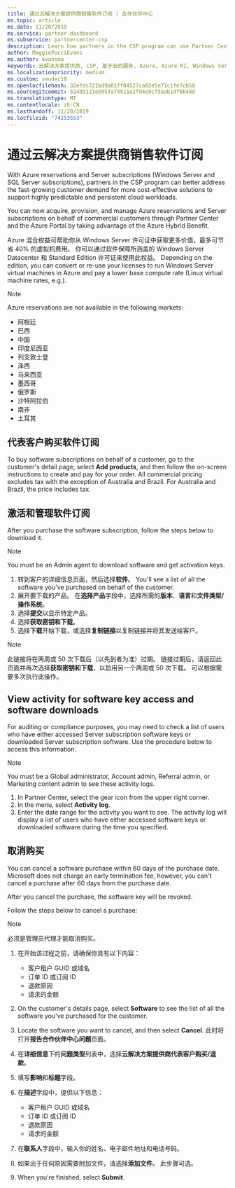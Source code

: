 ```yaml
---
title: 通过云解决方案提供商销售软件订阅 | 合作伙伴中心
ms.topic: article
ms.date: 11/20/2019
ms.service: partner-dashboard
ms.subservice: partnercenter-csp
description: Learn how partners in the CSP program can use Partner Center to buy, manage, sell, and cancel Azure reserved instances and Server subscriptions for customers.
author: MaggiePucciEvans
ms.author: evansma
keywords: 云解决方案提供商, CSP, 基于云的服务, Azure, Azure RI, Windows Server, SQL Server, 软件订阅
ms.localizationpriority: medium
ms.custom: seodec18
ms.openlocfilehash: 32efdc721bd9a81ff04527ca82e5e71c1fe7cb58
ms.sourcegitcommit: 524d3121e5053a74911e2fd4e9cf5aab14f6b48d
ms.translationtype: MT
ms.contentlocale: zh-CN
ms.lasthandoff: 11/20/2019
ms.locfileid: "74253553"
---
```

# <a name="sell-software-subscriptions-through-csp"></a>通过云解决方案提供商销售软件订阅

With Azure reservations and Server subscriptions (Windows Server and SQL Server subscriptions), partners in the CSP program can better address the fast-growing customer demand for more cost-effective solutions to support highly predictable and persistent cloud workloads. 

You can now acquire, provision, and manage Azure reservations and Server subscriptions on behalf of commercial customers through Partner Center and the Azure Portal by taking advantage of the Azure Hybrid Benefit. 

Azure 混合权益可帮助你从 Windows Server 许可证中获取更多价值，最多可节省 40% 的虚拟机费用。 你可以通过软件保障所涵盖的 Windows Server Datacenter 和 Standard Edition 许可证来使用此权益。 Depending on the edition, you can convert or re-use your licenses to run Windows Server virtual machines in Azure and pay a lower base compute rate (Linux virtual machine rates, e.g.).

> [!NOTE]  
> Azure reservations are not available in the following markets:  
> * 阿根廷
> * 巴西
> * 中国
> * 印度尼西亚
> * 列支敦士登
> * 泽西
> * 马来西亚
> * 墨西哥
> * 俄罗斯
> * 沙特阿拉伯
> * 南非
> * 土耳其

<!--March 20, 2019 - this list of countries was correct as of today. Maggie last updated the list according to FAREAST\v-pubobb in bug 20907186.
-->

## <a name="buy-software-subscriptions-on-behalf-of-customers"></a>代表客户购买软件订阅

To buy software subscriptions on behalf of a customer, go to the customer's detail page, select **Add products**, and then follow the on-screen instructions to create and pay for your order. All commercial pricing excludes tax with the exception of Australia and Brazil. For Australia and Brazil, the price includes tax.

## <a name="activate-and-manage-software-subscriptions"></a>激活和管理软件订阅

After you purchase the software subscription, follow the steps below to download it.

>[!NOTE]
>You must be an Admin agent to download software and get activation keys.

1. 转到客户的详细信息页面，然后选择**软件**。 You'll see a list of all the software you've purchased on behalf of the customer. 
2.  展开要下载的产品。 在**选择产品**字段中，选择所需的**版本**、**语言**和**文件类型/操作系统**。 
3.  选择**提交**以显示特定产品。 
4.  选择**获取密钥和下载**。 
5.  选择**下载**开始下载，或选择**复制链接**以复制链接并将其发送给客户。 

>[!NOTE]
>此链接将在两周或 50 次下载后（以先到者为准）过期。 链接过期后，请返回此页面并再次选择**获取密钥和下载**，以启用另一个两周或 50 次下载。 可以根据需要多次执行此操作。 

## <a name="view-activity-for-software-key-access-and-software-downloads"></a>View activity for software key access and software downloads
For auditing or compliance purposes, you may need to check a list of users who have either accessed Server subscription software keys or downloaded Server subscription software. Use the procedure below to access this information. 

>[!NOTE]
>You must be a Global administrator, Account admin, Referral admin, or Marketing content admin to see these activity logs. 

1.  In Partner Center, select the gear icon from the upper right corner. 
2.  In the menu, select **Activity log**.
3.  Enter the date range for the activity you want to see. The activity log will display a list of users who have either accessed software keys or downloaded software during the time you specified. 

## <a name="cancel-a-purchase"></a>取消购买

You can cancel a software purchase within 60 days of the purchase date. Microsoft does not charge an early termination fee, however, you can't cancel a purchase after 60 days from the purchase date.

After you cancel the purchase, the software key will be revoked. 

Follow the steps below to cancel a purchase:

>[!NOTE]
>必须是管理员代理才能取消购买。 

1.  在开始该过程之前，请确保你具有以下内容：
    -   客户租户 GUID 或域名
    -   订单 ID 或订阅 ID
    -   退款原因
    -   请求的金额

2.  On the customer's details page, select **Software** to see the list of all the software you've purchased for the customer. 

3.  Locate the software you want to cancel, and then select **Cancel**. 此时将打开**报告合作伙伴中心问题**页面。 

4.  在**详细信息**下的**问题类型**列表中，选择**云解决方案提供商代表客户购买/退款**。

5.  填写**影响**和**标题**字段。 

6.  在**描述**字段中，提供以下信息： 
    -   客户租户 GUID 或域名
    -   订单 ID 或订阅 ID
    -   退款原因
    -   请求的金额

7.  在**联系人**字段中，输入你的姓名、电子邮件地址和电话号码。 

8.  如果出于任何原因需要附加文件，请选择**添加文件**。 此步骤可选。 

9.  When you're finished, select **Submit**.
